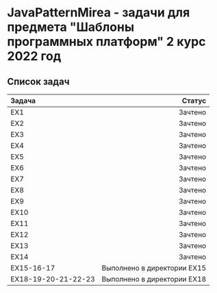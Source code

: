 # JavaPatternMirea - задачи для предмета "Шаблоны программных платформ" 2 курс 2022 год
## Список задач

|Задача | Статус|
|:--|--:|
|EX1| Зачтено|
|EX2| Зачтено|
|EX3| Зачтено|
|EX4| Зачтено|
|EX5| Зачтено|
|EX6| Зачтено|
|EX7| Зачтено|
|EX8| Зачтено|
|EX9| Зачтено|
|EX10| Зачтено|
|EX11| Зачтено|
|EX12| Зачтено|
|EX13| Зачтено|
|EX14| Зачтено|
|EX15-16-17| Выполнено в директории EX15|
|EX18-19-20-21-22-23| Выполнено в директории EX18|
